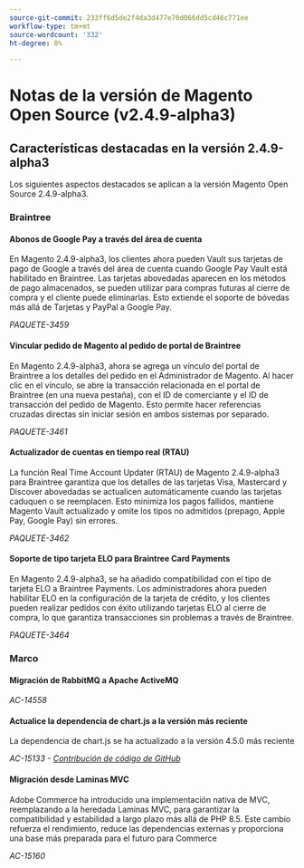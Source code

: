 ```yaml
---
source-git-commit: 233ff6d5de2f4da3d477e70d066dd5cd46c771ee
workflow-type: tm+mt
source-wordcount: '332'
ht-degree: 0%

---
```

# Notas de la versión de Magento Open Source (v2.4.9-alpha3)

## Características destacadas en la versión 2.4.9-alpha3

Los siguientes aspectos destacados se aplican a la versión Magento Open Source 2.4.9-alpha3.

### Braintree

#### Abonos de Google Pay a través del área de cuenta

En Magento 2.4.9-alpha3, los clientes ahora pueden Vault sus tarjetas de pago de Google a través del área de cuenta cuando Google Pay Vault está habilitado en Braintree. Las tarjetas abovedadas aparecen en los métodos de pago almacenados, se pueden utilizar para compras futuras al cierre de compra y el cliente puede eliminarlas. Esto extiende el soporte de bóvedas más allá de Tarjetas y PayPal a Google Pay.

_PAQUETE-3459_

#### Vincular pedido de Magento al pedido de portal de Braintree

En Magento 2.4.9-alpha3, ahora se agrega un vínculo del portal de Braintree a los detalles del pedido en el Administrador de Magento. Al hacer clic en el vínculo, se abre la transacción relacionada en el portal de Braintree (en una nueva pestaña), con el ID de comerciante y el ID de transacción del pedido de Magento. Esto permite hacer referencias cruzadas directas sin iniciar sesión en ambos sistemas por separado.

_PAQUETE-3461_

#### Actualizador de cuentas en tiempo real (RTAU)

La función Real Time Account Updater (RTAU) de Magento 2.4.9-alpha3 para Braintree garantiza que los detalles de las tarjetas Visa, Mastercard y Discover abovedadas se actualicen automáticamente cuando las tarjetas caduquen o se reemplacen. Esto minimiza los pagos fallidos, mantiene Magento Vault actualizado y omite los tipos no admitidos (prepago, Apple Pay, Google Pay) sin errores.

_PAQUETE-3462_

#### Soporte de tipo tarjeta ELO para Braintree Card Payments

En Magento 2.4.9-alpha3, se ha añadido compatibilidad con el tipo de tarjeta ELO a Braintree Payments. Los administradores ahora pueden habilitar ELO en la configuración de la tarjeta de crédito, y los clientes pueden realizar pedidos con éxito utilizando tarjetas ELO al cierre de compra, lo que garantiza transacciones sin problemas a través de Braintree.

_PAQUETE-3464_

### Marco

#### Migración de RabbitMQ a Apache ActiveMQ

_AC-14558_

#### Actualice la dependencia de chart.js a la versión más reciente

La dependencia de chart.js se ha actualizado a la versión 4.5.0 más reciente

_AC-15133 - [Contribución de código de GitHub](https://github.com/magento/magento2/commit/657f983e)_

#### Migración desde Laminas MVC

Adobe Commerce ha introducido una implementación nativa de MVC, reemplazando a la heredada Laminas MVC, para garantizar la compatibilidad y estabilidad a largo plazo más allá de PHP 8.5. Este cambio refuerza el rendimiento, reduce las dependencias externas y proporciona una base más preparada para el futuro para Commerce

_AC-15160_
